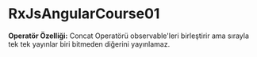 # RxJsAngularCourse01

**Operatör Özelliği:** Concat Operatörü observable'leri birleştirir ama sırayla tek tek yayınlar biri bitmeden diğerini yayınlamaz.
